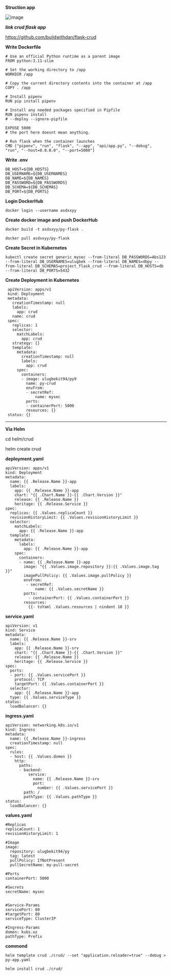 **Struction app**

![image](https://github.com/user-attachments/assets/3f9ca3c3-5859-4ad0-bba0-aff9a004f82f)

_**link crud flask app**_

https://github.com/buildwithdan/flask-crud

**Write Dockerfile**

    # Use an official Python runtime as a parent image
    FROM python:3.11-slim

    # Set the working directory to /app
    WORKDIR /app

    # Copy the current directory contents into the container at /app
    COPY . /app

    # Install pipenv
    RUN pip install pipenv

    # Install any needed packages specified in Pipfile
    RUN pipenv install
    # --deploy --ignore-pipfile

    EXPOSE 5000 
    # the port here doesnt mean anything.

    # Run flask when the container launches
    CMD ["pipenv", "run", "flask", "--app", "api/app.py", "--debug", "run", "--host=0.0.0.0", "--port=5000"]

**Write .env**

    DB_HOST=${DB_HOSTS} 
    DB_USERNAME=${DB_USERNAMES}
    DB_NAME=${DB_NAMES}
    DB_PASSWORD=${DB_PASSWORDS}
    DB_SCHEMA=${DB_SCHEMAS}
    DB_PORT=${DB_PORTS}

**Login DockerHub**
    
    docker login --username asdxxyy

**Create docker image and push DockerHub**

    docker build -t asdxxyy/py-flask .

    docker pull asdxxyy/py-flask

**Create Secret in Kubernetes**

    kubectl create secret generic mysec --from-literal DB_PASSWORDS=Abs123 --from-literal DB_USERNAMES=ulugbek --from-literal DB_NAMES=dbpy --from-literal DB_SCHEMAS=project_flask_crud --from-literal DB_HOSTS=db --from-literal DB_PORTS=5432

**Create Deployment in Kubernetes**

     apiVersion: apps/v1
     kind: Deployment
     metadata:
       creationTimestamp: null
       labels:
         app: crud
       name: crud
     spec:
       replicas: 1
       selector:
         matchLabels:
           app: crud
       strategy: {}
       template:
         metadata:
           creationTimestamp: null
           labels:
             app: crud
         spec:
           containers:
           - image: ulugbekit94/py9
             name: py-crud
             envFrom:
             - secretRef:
                 name: mysec
             ports:
             - containerPort: 5000
             resources: {}
     status: {}

------------------------------------------------------------------------------------------------------------------------------------------    

**Via Helm**

   cd helm/crud
   
   helm create crud

**deployment.yaml**

    apiVersion: apps/v1
    kind: Deployment
    metadata:
      name: {{ .Release.Name }}-app
      labels:
        app: {{ .Release.Name }}-app
        chart: "{{ .Chart.Name }}-{{ .Chart.Version }}"
        release: {{ .Release.Name }}
        heritage: {{ .Release.Service }}
    spec:
      replicas: {{ .Values.replicaCount }}
      revisionHistoryLimit: {{ .Values.revisionHistoryLimit }}
      selector:
        matchLabels:
          app: {{ .Release.Name }}-app
      template:
        metadata:
          labels:
            app: {{ .Release.Name }}-app
        spec:
          containers:
          - name: {{ .Release.Name }}-app
            image: "{{ .Values.image.repository }}:{{ .Values.image.tag }}"
            imagePullPolicy: {{ .Values.image.pullPolicy }}
            envFrom:
             - secretRef:
                 name: {{ .Values.secretName }} 
            ports:
              - containerPort: {{ .Values.containerPort }}
            resources:
              {{- toYaml .Values.resources | nindent 10 }}


**service.yaml**

    apiVersion: v1
    kind: Service
    metadata:
      name: {{ .Release.Name }}-srv
      labels:
        app: {{ .Release.Name }}-srv
        chart: "{{ .Chart.Name }}-{{ .Chart.Version }}"
        release: {{ .Release.Name }}
        heritage: {{ .Release.Service }}
    spec:
      ports:
      - port: {{ .Values.servicePort }}
        protocol: TCP
        targetPort: {{ .Values.containerPort }}
      selector:
        app: {{ .Release.Name }}-app
      type: {{ .Values.serviceType }}
    status:
      loadBalancer: {}


  **ingress.yaml**

    apiVersion: networking.k8s.io/v1
    kind: Ingress
    metadata:
      name: {{ .Release.Name }}-ingress
      creationTimestamp: null
    spec:
      rules:
      - host: {{ .Values.domen }}
        http:
          paths:
          - backend:
              service:
                name: {{ .Release.Name }}-srv
                port:
                  number: {{ .Values.servicePort }}
            path: /
            pathType: {{ .Values.pathType }}
    status:
      loadBalancer: {}

**values.yaml**

    #Replicas
    replicaCount: 1
    revisionHistoryLimit: 1

    #Image
    image:
      repository: ulugbekit94/py
      tag: latest
      pullPolicy: IfNotPresent
      pullSecretName: my-pull-secret

    #Ports
    containerPort: 5000

    #Secrets
    secretName: mysec
    

    #Service-Params
    servicePort: 80
    #targetPort: 80
    serviceType: ClusterIP

    #Ingress-Params
    domen: kubs.uz
    pathType: Prefix


**commond**

    helm template crud ./crud/ --set "application.reloader=true" --debug > py-app.yaml

    helm install crud ./crud/
